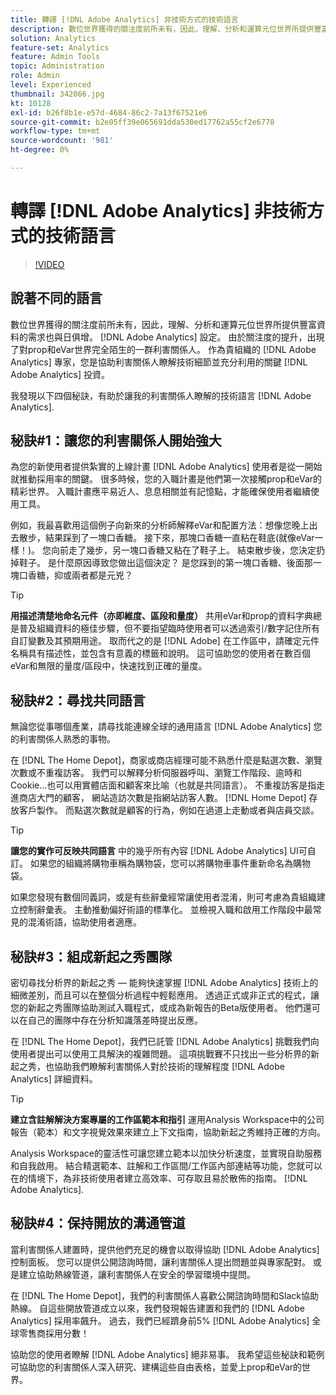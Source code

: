 ```yaml
---
title: 轉譯 [!DNL Adobe Analytics] 非技術方式的技術語言
description: 數位世界獲得的關注度前所未有，因此，理解、分析和運算元位世界所提供豐富資料的需求也與日俱增。 [!DNL Adobe Analytics] 設定。 由於關注度的提升，出現了對prop和eVar世界完全陌生的一群利害關係人。 作為貴組織的 [!DNL Adobe Analytics] 專家，您是協助利害關係人瞭解技術細節並充分利用的關鍵 [!DNL Adobe Analytics] 投資。
solution: Analytics
feature-set: Analytics
feature: Admin Tools
topic: Administration
role: Admin
level: Experienced
thumbnail: 342066.jpg
kt: 10128
exl-id: b26f8b1e-e57d-4684-86c2-7a13f67521e6
source-git-commit: b2e05ff39e065691dda530ed17762a55cf2e6778
workflow-type: tm+mt
source-wordcount: '981'
ht-degree: 0%

---
```


# 轉譯 [!DNL Adobe Analytics] 非技術方式的技術語言

>[!VIDEO](https://video.tv.adobe.com/v/342066/?quality=12&learn=on)

## 說著不同的語言

數位世界獲得的關注度前所未有，因此，理解、分析和運算元位世界所提供豐富資料的需求也與日俱增。 [!DNL Adobe Analytics] 設定。 由於關注度的提升，出現了對prop和eVar世界完全陌生的一群利害關係人。 作為貴組織的 [!DNL Adobe Analytics] 專家，您是協助利害關係人瞭解技術細節並充分利用的關鍵 [!DNL Adobe Analytics] 投資。

我發現以下四個秘訣，有助於讓我的利害關係人瞭解的技術語言 [!DNL Adobe Analytics].

## 秘訣#1：讓您的利害關係人開始強大

為您的新使用者提供紮實的上線計畫 [!DNL Adobe Analytics] 使用者是從一開始就推動採用率的關鍵。 很多時候，您的入職計畫是他們第一次接觸prop和eVar的精彩世界。 入職計畫應平易近人、息息相關並有記憶點，才能確保使用者繼續使用工具。

例如，我最喜歡用這個例子向新來的分析師解釋eVar和配置方法：想像您晚上出去散步，結果踩到了一塊口香糖。 接下來，那塊口香糖一直粘在鞋底(就像eVar一樣！)。 您向前走了幾步，另一塊口香糖又粘在了鞋子上。 結束散步後，您決定扔掉鞋子。 是什麼原因導致您做出這個決定？ 是您踩到的第一塊口香糖、後面那一塊口香糖，抑或兩者都是元兇？

>[!TIP]
>
>**用描述清楚地命名元件（亦即維度、區段和量度）**
>共用eVar和prop的資料字典總是普及組織資料的極佳步驟，但不要指望臨時使用者可以透過索引/數字記住所有自訂變數及其預期用途。 取而代之的是 [!DNL Adobe] 在工作區中，請確定元件名稱具有描述性，並包含有意義的標籤和說明。 這可協助您的使用者在數百個eVar和無限的量度/區段中，快速找到正確的量度。

## 秘訣#2：尋找共同語言

無論您從事哪個產業，請尋找能連線全球的通用語言 [!DNL Adobe Analytics] 您的利害關係人熟悉的事物。

在 [!DNL The Home Depot]，商家或商店經理可能不熟悉什麼是點選次數、瀏覽次數或不重複訪客。 我們可以解釋分析伺服器呼叫、瀏覽工作階段、逾時和Cookie...也可以用實體店面和顧客來比喻（也就是共同語言）。 不重複訪客是指走進商店大門的顧客， 網站造訪次數是指網站訪客人數。 [!DNL Home Depot] 存放客戶製作。 而點選次數就是顧客的行為，例如在過道上走動或者與店員交談。

>[!TIP]
>
>**讓您的實作可反映共同語言**
>中的幾乎所有內容 [!DNL Adobe Analytics] UI可自訂。 如果您的組織將購物車稱為購物袋，您可以將購物車事件重新命名為購物袋。
>
>如果您發現有數個同義詞，或是有些辭彙經常讓使用者混淆，則可考慮為貴組織建立控制辭彙表。 主動推動偏好術語的標準化。 並檢視入職和啟用工作階段中最常見的混淆術語，協助使用者適應。

## 秘訣#3：組成新起之秀團隊

密切尋找分析界的新起之秀 — 能夠快速掌握 [!DNL Adobe Analytics] 技術上的細微差別，而且可以在整個分析過程中輕鬆應用。 透過正式或非正式的程式，讓您的新起之秀團隊協助測試入職程式，或成為新報告的Beta版使用者。 他們還可以在自己的團隊中存在分析知識落差時提出反應。

在 [!DNL The Home Depot]，我們已託管 [!DNL Adobe Analytics] 挑戰我們向使用者提出可以使用工具解決的複雜問題。 這項挑戰賽不只找出一些分析界的新起之秀，也協助我們瞭解利害關係人對於技術的理解程度 [!DNL Adobe Analytics] 詳細資料。

>[!TIP]
>
>**建立含註解解決方案專屬的工作區範本和指引**
>運用Analysis Workspace中的公司報告（範本）和文字視覺效果來建立上下文指南，協助新起之秀維持正確的方向。
>
>Analysis Workspace的靈活性可讓您建立範本以加快分析速度，並實現自助服務和自我啟用。 結合精選範本、註解和工作區間/工作區內部連結等功能，您就可以在的情境下，為非技術使用者建立高效率、可存取且易於散佈的指南。 [!DNL Adobe Analytics].

## 秘訣#4：保持開放的溝通管道

當利害關係人建置時，提供他們充足的機會以取得協助 [!DNL Adobe Analytics] 控制面板。 您可以提供公開諮詢時間，讓利害關係人提出問題並與專家配對。 或是建立協助熱線管道，讓利害關係人在安全的學習環境中提問。

在 [!DNL The Home Depot]，我們的利害關係人喜歡公開諮詢時間和Slack協助熱線。 自這些開放管道成立以來，我們發現報告建置和我們的 [!DNL Adobe Analytics] 採用率飆升。 過去，我們已經躋身前5% [!DNL Adobe Analytics] 全球零售商採用分數！

協助您的使用者瞭解 [!DNL Adobe Analytics] 絕非易事。 我希望這些秘訣和範例可協助您的利害關係人深入研究、建構這些自由表格，並愛上prop和eVar的世界。
